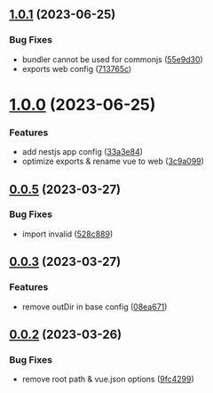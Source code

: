 ## [1.0.1](https://github.com/zhou-tao/tsconfig/compare/v1.0.0...v1.0.1) (2023-06-25)


### Bug Fixes

* bundler cannot be used for commonjs ([55e9d30](https://github.com/zhou-tao/tsconfig/commit/55e9d3049cf9bc8b7c8249bff6a15333171758ab))
* exports web config ([713765c](https://github.com/zhou-tao/tsconfig/commit/713765c537baa56a2006bb4b5ad3e65ad2323751))



# [1.0.0](https://github.com/zhou-tao/tsconfig/compare/v0.0.5...v1.0.0) (2023-06-25)


### Features

* add nestjs app config ([33a3e84](https://github.com/zhou-tao/tsconfig/commit/33a3e84b068e0fb4ef771cb9ffe384dc85b37a05))
* optimize exports & rename vue to web ([3c9a099](https://github.com/zhou-tao/tsconfig/commit/3c9a09913eac91d92bc2b7522e734387ed03d147))



## [0.0.5](https://github.com/zhou-tao/tsconfig/compare/v0.0.3...v0.0.5) (2023-03-27)


### Bug Fixes

*  import invalid ([528c889](https://github.com/zhou-tao/tsconfig/commit/528c88958ab7721b98183c15e06dcb361d7fe386))



## [0.0.3](https://github.com/zhou-tao/tsconfig/compare/v0.0.2...v0.0.3) (2023-03-27)


### Features

* remove outDir in base config ([08ea671](https://github.com/zhou-tao/tsconfig/commit/08ea671d8146202935a3e9d39084221fa0ef4dae))



## [0.0.2](https://github.com/zhou-tao/tsconfig/compare/9fc4299978a7ba97712c5a9acd24f334b89d3106...v0.0.2) (2023-03-26)


### Bug Fixes

* remove root path & vue.json options ([9fc4299](https://github.com/zhou-tao/tsconfig/commit/9fc4299978a7ba97712c5a9acd24f334b89d3106))



